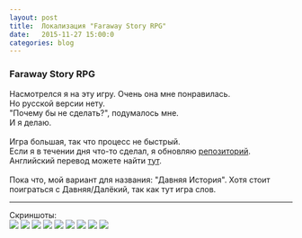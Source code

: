 ```yaml
---
layout: post
title:  Локализация "Faraway Story RPG"
date:   2015-11-27 15:00:0
categories: blog
---
```


### Faraway Story RPG

Насмотрелся я на эту игру. Очень она мне понравилась.<br>
Но русской версии нету.<br>
"Почему бы не сделать?", подумалось мне.<br>
И я делаю.<br>
<br>
Игра большая, так что процесс не быстрый.<br>
Если я в течении дня что-то сделал, я обновляю [репозиторий](https://github.com/RinonNinqueon/FarawayStoryRPG).<br>
Английский перевод можете найти [тут](http://vgperson.com/games/farawaystory.htm).<br>
<br>
Пока что, мой вариант для названия: "Давняя История". Хотя стоит поиграться с Давняя/Далёкий, так как тут игра слов.<br>
<hr>
Скриншоты:
<div class="fotorama"
	data-nav="thumbs"
	data-allowfullscreen="true"
	data-keyboard="true"
	data-width="50%"
	data-ratio="976/1400"
	data-minwidth="400"
	data-maxwidth="1000"
	data-minheight="300"
    data-maxheight="100%">
	<img src="/img/FarawayStory/fs0.png">
	<img src="/img/FarawayStory/fs1.png">
	<img src="/img/FarawayStory/fs2.png">
	<img src="/img/FarawayStory/fs3.png">
	<img src="/img/FarawayStory/fs4.png">
	<img src="/img/FarawayStory/fs5.png">
	<img src="/img/FarawayStory/fs6.png">
	<img src="/img/FarawayStory/fs7.png">
	<img src="/img/FarawayStory/fs8.png">
</div>
<br><br><br><br><br>